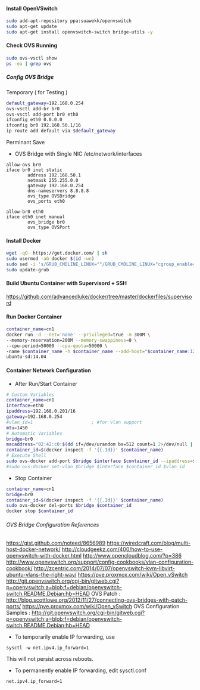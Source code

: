 #### Install OpenVSwitch
```sh
sudo add-apt-repository ppa:suawekk/openvswitch
sudo apt-get update
sudo apt-get install openvswitch-switch bridge-utils -y
```
#### Check OVS Running
```sh
sudo ovs-vsctl show
ps -ea | grep ovs
```

##### Config OVS Bridge
Temporary ( for Testing )
```sh
default_gateway=192.168.0.254
ovs-vsctl add-br br0
ovs-vsctl add-port br0 eth0
ifconfig eth0 0.0.0.0
ifconfig br0 192.168.50.1/16
ip route add default via $default_gateway
```

Perminant Save
- OVS Bridge with Single NIC
/etc/network/interfaces
```
allow-ovs br0
iface br0 inet static
        address 192.168.50.1
        netmask 255.255.0.0
        gateway 192.168.0.254
        dns-nameservers 8.8.8.8
        ovs_type OVSBridge
        ovs_ports eth0

allow-br0 eth0
iface eth0 inet manual
        ovs_bridge br0
        ovs_type OVSPort
```

#### Install Docker
```sh
wget -qO- https://get.docker.com/ | sh
sudo usermod -aG docker $(id -un)
sudo sed -i 's/GRUB_CMDLINE_LINUX=""/GRUB_CMDLINE_LINUX="cgroup_enable=memory swapaccount=1"/g' /etc/default/grub
sudo update-grub
```

#### Build Ubuntu Container with Supervisord + SSH
https://github.com/advancedluke/docker/tree/master/dockerfiles/supervisord


#### Run Docker Container
```sh
container_name=cn1
docker run -d --net='none' --privileged=true -m 300M \
--memory-reservation=200M --memory-swappiness=0 \
--cpu-period=50000 --cpu-quota=50000 \
-name $container_name -h $container_name --add-host="$container_name:127.0.1.1" \
ubuntu-sd:14.04
```

#### Container Network Configuration
- After Run/Start Container
```sh
# Custom Variables
container_name=cn1
interface=eth0
ipaddress=192.168.0.201/16
gateway=192.168.0.254
#vlan_id=1                      ; #for vlan support
mtu=1450
# Automatic Variables
bridge=br0
macaddress="02:42:c0:$(dd if=/dev/urandom bs=512 count=1 2>/dev/null | md5sum | sed 's/^\(..\)\(..\)\(..\).*$/\1:\2:\3/')"
container_id=$(docker inspect -f '{{.Id}}' $container_name)
# Execute Shell
sudo ovs-docker add-port $bridge $interface $container_id --ipaddress=$ipaddress --gateway=$gateway --macaddress=$macaddress --mtu=$mtu
#sudo ovs-docker set-vlan $bridge $interface $container_id $vlan_id       ; #for vlan support   
```

- Stop Container
```sh
container_name=cn1
bridge=br0
container_id=$(docker inspect -f '{{.Id}}' $container_name)
sudo ovs-docker del-ports $bridge $container_id
docker stop $container_id
```

###### OVS Bridge Configuration References
https://gist.github.com/noteed/8656989
https://wiredcraft.com/blog/multi-host-docker-network/
http://cloudgeekz.com/400/how-to-use-openvswitch-with-docker.html
http://www.opencloudblog.com/?p=386
http://www.openvswitch.org/support/config-cookbooks/vlan-configuration-cookbook/
http://zcentric.com/2014/07/07/openvswitch-kvm-libvirt-ubuntu-vlans-the-right-way/
https://pve.proxmox.com/wiki/Open_vSwitch
http://git.openvswitch.org/cgi-bin/gitweb.cgi?p=openvswitch;a=blob;f=debian/openvswitch-switch.README.Debian;hb=HEAD
OVS Patch : http://blog.scottlowe.org/2012/11/27/connecting-ovs-bridges-with-patch-ports/
https://pve.proxmox.com/wiki/Open_vSwitch
OVS Configuration Samples : http://git.openvswitch.org/cgi-bin/gitweb.cgi?p=openvswitch;a=blob;f=debian/openvswitch-switch.README.Debian;hb=HEAD

- To temporarily enable IP forwarding, use 
```
sysctl -w net.ipv4.ip_forward=1
```
This will not persist across reboots.

- To permanently enable IP forwarding, edit sysctl.conf 
```
net.ipv4.ip_forward=1
```
